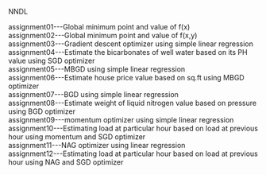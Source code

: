 NNDL
<p>assignment01---Global minimum point and value of f(x)<br>
assignment02---Global minimum point and value of f(x,y)<br>
assignment03---Gradient descent optimizer using simple linear regression<br>
assignment04---Estimate the bicarbonates of well water based on its PH value using SGD optimizer<br>
assignment05---MBGD using simple linear regression<br>
assignment06---Estimate house price value based on sq.ft using MBGD optimizer<br>
assignment07---BGD using simple linear regression<br>
assignment08---Estimate weight of liquid nitrogen value based on pressure using BGD optimizer<br>
assignment09---momentum optimizer using simple linear regression<br>
assignment10---Estimating load at particular hour based on load at previous hour using momentum and SGD optimizer<br>
assignment11---NAG optimizer using linear regression<br>
assignment12---Estimating load at particular hour based on load at previous hour using NAG and SGD optimizer<p>
